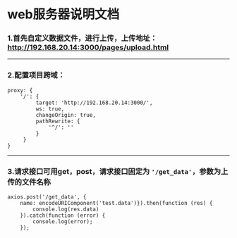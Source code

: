 # web服务器说明文档
### 1.首先自定义数据文件，进行上传，上传地址：http://192.168.20.14:3000/pages/upload.html
***
### 2.配置项目跨域：
```
proxy: {
    '/': {
         target: 'http://192.168.20.14:3000/',
         ws: true,
         changeOrigin: true,
         pathRewrite: {
             '^/': ''
         }
     }
}
```
***
### 3.请求接口可用get，post，请求接口固定为 `'/get_data'`，参数为上传的文件名称
```$xslt
axios.post('/get_data', { 
    name: encodeURIComponent('test.data')}).then(function (res) {
        console.log(res.data)
    }).catch(function (error) {
        console.log(error);
    });
```

